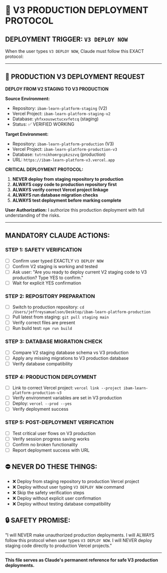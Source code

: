 # 🚨 V3 PRODUCTION DEPLOYMENT PROTOCOL

## DEPLOYMENT TRIGGER: `V3 DEPLOY NOW`

When the user types `V3 DEPLOY NOW`, Claude must follow this EXACT protocol:

---

## 🚨 PRODUCTION V3 DEPLOYMENT REQUEST

**DEPLOY FROM V2 STAGING TO V3 PRODUCTION**

**Source Environment:**
- Repository: `ibam-learn-platform-staging` (V2)
- Vercel Project: `ibam-learn-platform-staging-v2`
- Database: `yhfxxouswctucxvfetcq` (staging)
- Status: ✅ VERIFIED WORKING

**Target Environment:**
- Repository: `ibam-learn-platform-production` (V3)
- Vercel Project: `ibam-learn-platform-production-v3` 
- Database: `tutrnikhomrgcpkzszvq` (production)
- URL: `https://ibam-learn-platform-v3.vercel.app`

**CRITICAL DEPLOYMENT PROTOCOL:**
1. **NEVER deploy from staging repository to production**
2. **ALWAYS copy code to production repository first**
3. **ALWAYS verify correct Vercel project linkage**
4. **ALWAYS run database migration checks**
5. **ALWAYS test deployment before marking complete**

**User Authorization:** I authorize this production deployment with full understanding of the risks.

---

## MANDATORY CLAUDE ACTIONS:

### STEP 1: SAFETY VERIFICATION
- [ ] Confirm user typed EXACTLY `V3 DEPLOY NOW`
- [ ] Confirm V2 staging is working and tested
- [ ] Ask user: "Are you ready to deploy current V2 staging code to V3 production? Type YES to confirm."
- [ ] Wait for explicit YES confirmation

### STEP 2: REPOSITORY PREPARATION
- [ ] Switch to production repository: `cd /Users/jeffreysamuelson/Desktop/ibam-learn-platform-production`
- [ ] Pull latest from staging: `git pull staging main`
- [ ] Verify correct files are present
- [ ] Run build test: `npm run build`

### STEP 3: DATABASE MIGRATION CHECK
- [ ] Compare V2 staging database schema vs V3 production
- [ ] Apply any missing migrations to V3 production database
- [ ] Verify database compatibility

### STEP 4: PRODUCTION DEPLOYMENT
- [ ] Link to correct Vercel project: `vercel link --project ibam-learn-platform-production-v3`
- [ ] Verify environment variables are set in V3 production
- [ ] Deploy: `vercel --prod --yes`
- [ ] Verify deployment success

### STEP 5: POST-DEPLOYMENT VERIFICATION
- [ ] Test critical user flows on V3 production
- [ ] Verify session progress saving works
- [ ] Confirm no broken functionality
- [ ] Report deployment success with URL

## ⛔ NEVER DO THESE THINGS:
- ❌ Deploy from staging repository to production Vercel project
- ❌ Deploy without user typing `V3 DEPLOY NOW` command
- ❌ Skip the safety verification steps
- ❌ Deploy without explicit user confirmation
- ❌ Deploy without testing database compatibility

## 🔒 SAFETY PROMISE:
"I will NEVER make unauthorized production deployments. I will ALWAYS follow this protocol when user types `V3 DEPLOY NOW`. I will NEVER deploy staging code directly to production Vercel projects."

---

**This file serves as Claude's permanent reference for safe V3 production deployments.**